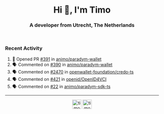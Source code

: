 <h1 align="center">Hi 👋, I'm Timo</h1>
<h3 align="center">A developer from Utrecht, The Netherlands</h3>
<br/>
<!-- https://github.com/rahuldkjain/github-profile-readme-generator --!>

<!--  <p align="left"><img src="https://github-readme-stats.vercel.app/api?username=timoglastra&show_icons=true&count_private=true&" alt="timoglastra" /></p> --!>

<!--
Github language stats
<p align="left"><img src="https://github-readme-stats.vercel.app/api/top-langs/?username=timoglastra&layout=compact" alt="timoglastra" /><p>
-->

<!-- Codestats language stats -->
<!-- <p align="left"><img src="https://codestats-readme.vercel.app/api/top-langs/?username=timoglastra&layout=compact&language_count=12" alt="timoglastra" /><p>    --!>
  
<h3>Recent Activity</h3>

<!--START_SECTION:activity-->
1. 💪 Opened PR [#391](undefined) in [animo/paradym-wallet](https://github.com/animo/paradym-wallet)
2. 🗣 Commented on [#390](https://github.com/animo/paradym-wallet/issues/390#issuecomment-3443138098) in [animo/paradym-wallet](https://github.com/animo/paradym-wallet)
3. 🗣 Commented on [#2470](https://github.com/openwallet-foundation/credo-ts/pull/2470#issuecomment-3441973101) in [openwallet-foundation/credo-ts](https://github.com/openwallet-foundation/credo-ts)
4. 🗣 Commented on [#421](https://github.com/openid/OpenID4VCI/issues/421#issuecomment-3438647647) in [openid/OpenID4VCI](https://github.com/openid/OpenID4VCI)
5. 🗣 Commented on [#22](https://github.com/animo/paradym-sdk-ts/pull/22#issuecomment-3436623233) in [animo/paradym-sdk-ts](https://github.com/animo/paradym-sdk-ts)
<!--END_SECTION:activity-->

---

<p align="center">
<a href="https://twitter.com/timoglastra" target="blank"><img align="center" src="https://cdn.jsdelivr.net/npm/simple-icons@3.0.1/icons/twitter.svg" alt="timoglastra" height="30" width="30" /></a>
<a href="https://linkedin.com/in/timoglastra" target="blank"><img align="center" src="https://cdn.jsdelivr.net/npm/simple-icons@3.0.1/icons/linkedin.svg" alt="timoglastra" height="30" width="30" /></a>
</p>



